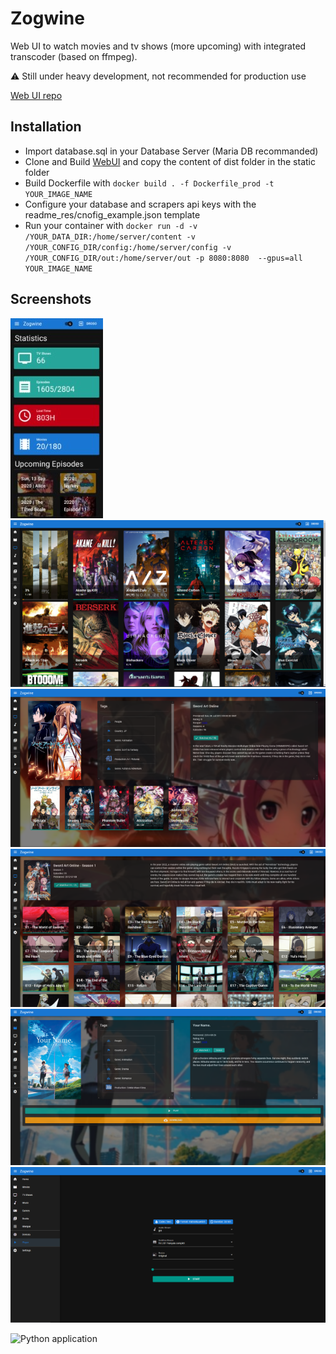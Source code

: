 # Zogwine

Web UI to watch movies and tv shows (more upcoming) with integrated transcoder (based on ffmpeg).

:warning: Still under heavy development, not recommended for production use

[Web UI repo](https://github.com/drosoCode/Zogwine_UI)

## Installation
 - Import database.sql in your Database Server (Maria DB recommanded)
 - Clone and Build [WebUI](https://github.com/drosoCode/Zogwine_UI) and copy the content of dist folder in the static folder
 - Build Dockerfile with ``` docker build . -f Dockerfile_prod -t YOUR_IMAGE_NAME ```
 - Configure your database and scrapers api keys with the readme_res/cnofig_example.json template
 - Run your container with ``` docker run -d -v /YOUR_DATA_DIR:/home/server/content -v /YOUR_CONFIG_DIR/config:/home/server/config -v /YOUR_CONFIG_DIR/out:/home/server/out -p 8080:8080  --gpus=all YOUR_IMAGE_NAME ```

## Screenshots

![Home Screen](readme_res/home.jpg)
![TV Shows List Screen](readme_res/tvshows.png)
![TV Show Screen](readme_res/show.png)
![Episodes Screen](readme_res/eps.png)
![Movie Screen](readme_res/movie.png)
![Player Screen](readme_res/player.png)

![Python application](https://github.com/drosoCode/Transcoder/workflows/Python%20application/badge.svg)
